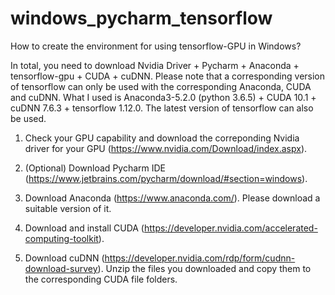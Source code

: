 # windows_pycharm_tensorflow
How to create the environment for using tensorflow-GPU in Windows?

In total, you need to download Nvidia Driver + Pycharm + Anaconda + tensorflow-gpu + CUDA + cuDNN. Please note that a corresponding version of tensorflow can only be used with the corresponding Anaconda, CUDA and cuDNN. What I used is Anaconda3-5.2.0 (python 3.6.5) + CUDA 10.1 + cuDNN 7.6.3 + tensorflow 1.12.0. The latest version of tensorflow can also be used.

1. Check your GPU capability and download the correponding Nvidia driver for your GPU (https://www.nvidia.com/Download/index.aspx).

2. (Optional) Download Pycharm IDE (https://www.jetbrains.com/pycharm/download/#section=windows).

3. Download Anaconda (https://www.anaconda.com/). Please download a suitable version of it.

4. Download and install CUDA (https://developer.nvidia.com/accelerated-computing-toolkit).

5. Download cuDNN (https://developer.nvidia.com/rdp/form/cudnn-download-survey). Unzip the files you downloaded and copy them to the corresponding CUDA file folders.
